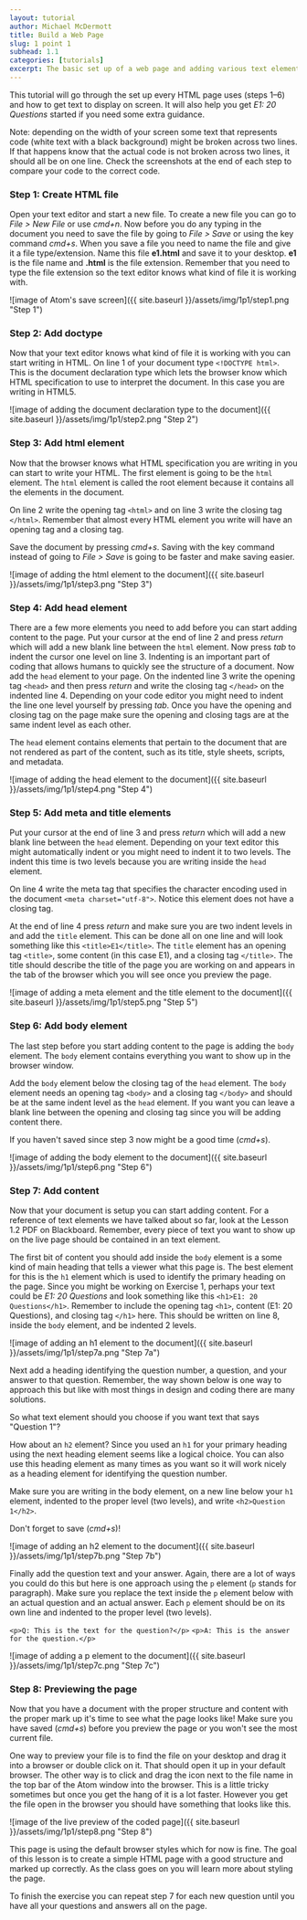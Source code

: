 ```yaml
---
layout: tutorial
author: Michael McDermott
title: Build a Web Page
slug: 1 point 1
subhead: 1.1
categories: [tutorials]
excerpt: The basic set up of a web page and adding various text elements to that page.
---
```

This tutorial will go through the set up every HTML page uses (steps 1&ndash;6) and how to get text to display on screen. It will also help you get _E1: 20 Questions_ started if you need some extra guidance.

Note: depending on the width of your screen some text that represents code (white text with a black background) might be broken across two lines. If that happens know that the actual code is not broken across two lines, it should all be on one line. Check the screenshots at the end of each step to compare your code to the correct code.

### <span id="step1">Step 1: Create HTML file</span>

Open your text editor and start a new file. To create a new file you can go to <span class="command">_File > New File_</span> or use <span class="command">_cmd+n_</span>. Now before you do any typing in the document you need to save the file by going to <span class="command">_File > Save_</span> or using the key command <span class="command">_cmd+s_</span>. When you save a file you need to name the file and give it a file type/extension. Name this file **e1.html** and save it to your desktop. **e1** is the file name and **.html** is the file extension. Remember that you need to type the file extension so the text editor knows what kind of file it is working with.

![image of Atom's save screen]({{ site.baseurl }}/assets/img/1p1/step1.png "Step 1")

### <span id="step2">Step 2: Add doctype</span>
Now that your text editor knows what kind of file it is working with you can start writing in HTML. On line 1 of your document type `<!DOCTYPE html>`. This is the document declaration type which lets the browser know which HTML specification to use to interpret the document. In this case you are writing in HTML5.

![image of adding the document declaration type to the document]({{ site.baseurl }}/assets/img/1p1/step2.png "Step 2")

### <span id="step3">Step 3: Add html element</span>
Now that the browser knows what HTML specification you are writing in you can start to write your HTML. The first element is going to be the `html` element. The `html` element is called the root element because it contains all the elements in the document.

On line 2 write the opening tag `<html>` and on line 3 write the closing tag `</html>`. Remember that almost every HTML element you write will have an opening tag and a closing tag.

Save the document by pressing <span class="command">_cmd+s_</span>. Saving with the key command instead of going to <span class="command">_File > Save_</span> is going to be faster and make saving easier.

![image of adding the html element to the document]({{ site.baseurl }}/assets/img/1p1/step3.png "Step 3")

### <span id="step4">Step 4: Add head element</span>
There are a few more elements you need to add before you can start adding content to the page. Put your cursor at the end of line 2 and press <span class="command">_return_</span> which will add a new blank line between the `html` element. Now press <span class="command">_tab_</span> to indent the cursor one level on line 3. Indenting is an important part of coding that allows humans to quickly see the structure of a document. Now add the `head` element to your page. On the indented line 3 write the opening tag `<head>` and then press <span class="command">_return_</span> and write the closing tag `</head>` on the indented line 4. Depending on your code editor you might need to indent the line one level yourself by pressing <span class="command">_tab_</span>. Once you have the opening and closing tag on the page make sure the opening and closing tags are at the same indent level as each other.

The `head` element contains elements that pertain to the document that are not rendered as part of the content, such as its title, style sheets, scripts, and metadata.

![image of adding the head element to the document]({{ site.baseurl }}/assets/img/1p1/step4.png "Step 4")

### <span id="step5">Step 5: Add meta and title elements</span>
Put your cursor at the end of line 3 and press <span class="command">_return_</span> which will add a new blank line between the `head` element. Depending on your text editor this might automatically indent or you might need to indent it to two levels. The indent this time is two levels because you are writing inside the `head` element.

On line 4 write the meta tag that specifies the character encoding used in the document `<meta charset="utf-8">`. Notice this element does not have a closing tag.

At the end of line 4 press <span class="command">_return_</span> and make sure you are two indent levels in and add the `title` element. This can be done all on one line and will look something like this `<title>E1</title>`. The `title` element has an opening tag `<title>`, some content (in this case E1), and a closing tag `</title>`. The title should describe the title of the page you are working on and appears in the tab of the browser which you will see once you preview the page.

![image of adding a meta element and the title element to the document]({{ site.baseurl }}/assets/img/1p1/step5.png "Step 5")

### <span id="step6">Step 6: Add body element</span>
The last step before you start adding content to the page is adding the `body` element. The `body` element contains everything you want to show up in the browser window.

Add the `body` element below the closing tag of the `head` element. The `body` element needs an opening tag `<body>` and a closing tag `</body>` and should be at the same indent level as the `head` element. If you want you can leave a blank line between the opening and closing tag since you will be adding content there.

If you haven't saved since step 3 now might be a good time (<span class="command">_cmd+s_</span>).

![image of adding the body element to the document]({{ site.baseurl }}/assets/img/1p1/step6.png "Step 6")

### <span id="step7">Step 7: Add content</span>
Now that your document is setup you can start adding content. For a reference of text elements we have talked about so far, look at the Lesson 1.2 PDF on Blackboard. Remember, every piece of text you want to show up on the live page should be contained in an text element.

The first bit of content you should add inside the `body` element is a some kind of main heading that tells a viewer what this page is. The best element for this is the `h1` element which is used to identify the primary heading on the page. Since you might be working on Exercise 1, perhaps your text could be _E1: 20 Questions_ and look something like this `<h1>E1: 20 Questions</h1>`. Remember to include the opening tag `<h1>`, content (E1: 20 Questions), and closing tag `</h1>` here. This should be written on line 8, inside the `body` element, and be indented 2 levels.

![image of adding an h1 element to the document]({{ site.baseurl }}/assets/img/1p1/step7a.png "Step 7a")

Next add a heading identifying the question number, a question, and your answer to that question. Remember, the way shown below is one way to approach this but like with most things in design and coding there are many solutions.

So what text element should you choose if you want text that says "Question 1"?

How about an `h2` element? Since you used an `h1` for your primary heading using the next heading element seems like a logical choice. You can also use this heading element as many times as you want so it will work nicely as a heading element for identifying the question number.

Make sure you are writing in the body element, on a new line below your `h1` element, indented to the proper level (two levels), and write `<h2>Question 1</h2>`.

Don't forget to save (<span class="command">_cmd+s_</span>)!

![image of adding an h2 element to the document]({{ site.baseurl }}/assets/img/1p1/step7b.png "Step 7b")

Finally add the question text and your answer. Again, there are a lot of ways you could do this but here is one approach using the `p` element (`p` stands for paragraph). Make sure you replace the text inside the `p` element below with an actual question and an actual answer. Each `p` element should be on its own line and indented to the proper level (two levels).

`<p>Q: This is the text for the question?</p>`
`<p>A: This is the answer for the question.</p>`

![image of adding a p element to the document]({{ site.baseurl }}/assets/img/1p1/step7c.png "Step 7c")

### <span id="step8">Step 8: Previewing the page</span>

Now that you have a document with the proper structure and content with the proper mark up it's time to see what the page looks like! Make sure you have saved (<span class="command">_cmd+s_</span>) before you preview the page or you won't see the most current file.

One way to preview your file is to find the file on your desktop and drag it into a browser or double click on it. That should open it up in your default browser. The other way is to click and drag the icon next to the file name in the top bar of the Atom window into the browser. This is a little tricky sometimes but once you get the hang of it is a lot faster. However you get the file open in the browser you should have something that looks like this.

![image of the live preview of the coded page]({{ site.baseurl }}/assets/img/1p1/step8.png "Step 8")

This page is using the default browser styles which for now is fine. The goal of this lesson is to create a simple HTML page with a good structure and marked up correctly. As the class goes on you will learn more about styling the page.

To finish the exercise you can repeat step 7 for each new question until you have all your questions and answers all on the page.
